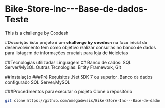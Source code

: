 # Bike-Store-Inc---Base-de-dados-Teste
This is a challenge by Coodesh

#Descrição
Este projeto é um **challenge by coodesh** na fase inicial de desenvolvimento tem como objetivo realizar consultas no banco de dados para listagem de informações cruciais para loja de bicicletas

##Tecnologias utilizadas
Linguagem C#
Banco de dados: SQL Server/MySQL
Outras Tecnologias: Entity Framework, Git

##Instalação
###Pré Requisitos
.Net SDK 7 ou superior
.Banco de dados configurado SQL Server/MySQL

###Procedimentos para executar o projeto
Clone o repositório
```bash
git clone https://github.com/omegadevsis/Bike-Store-Inc---Base-de-dados-Teste.git
